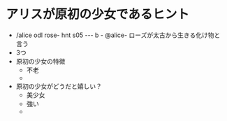 # アリスが原初の少女であるヒント
- /alice odl rose- hnt s05 --- b - @alice- ローズが太古から生きる化け物と言う
- 3つ
- 原初の少女の特徴
  - 不老
  - 
- 原初の少女がどうだと嬉しい？
  - 美少女
  - 強い
  - 
